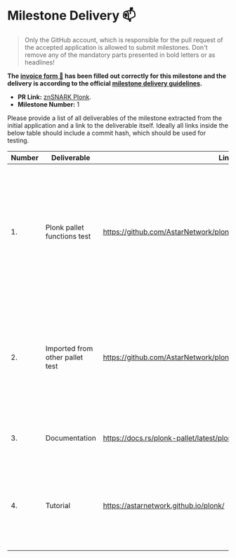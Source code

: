# Milestone Delivery :mailbox:

> Only the GitHub account, which is responsible for the pull request of the accepted application is allowed to submit milestones. Don't remove any of the mandatory parts presented in bold letters or as headlines!

**The [invoice form :pencil:](https://forms.gle/8Wx7nxtq8fKrsuEz8) has been filled out correctly for this milestone and the delivery is according to the official [milestone delivery guidelines](https://github.com/w3f/General-Grants-Program/blob/master/grants/milestone-deliverables-guidelines.md).**  

* **PR Link:** [znSNARK Plonk](https://github.com/w3f/Grants-Program/pull/454).
* **Milestone Number:** 1

Please provide a list of all deliverables of the milestone extracted from the initial application and a link to the deliverable itself. Ideally all links inside the below table should include a commit hash, which should be used for testing.

| Number | Deliverable | Link | Notes |
| ------------- | ------------- | ------------- |------------- |
| 1. | Plonk pallet functions test |https://github.com/AstarNetwork/plonk/blob/master/src/tests.rs|This tests check whether [`plonk-pallet`](https://github.com/AstarNetwork/plonk/blob/master/src/lib.rs) works correctly. You can also check with run `$ cargo test` or `$ docker-compose up` command on root directry.|
| 2.  | Imported from other pallet test |https://github.com/AstarNetwork/plonk/blob/master/examples/src/tests.rs|This tests check whether the other pallet can import the `plonk-pallet` and the functions `trusted setup` and `verify` work correctly.|
| 3.  | Documentation |https://docs.rs/plonk-pallet/latest/plonk_pallet/|The document describes about `plonk-pallet`.|
| 4.  | Tutorial |https://astarnetwork.github.io/plonk/|The tutorial describes how to import `plonk-pallet` to user own pallet and test these functionality.|
